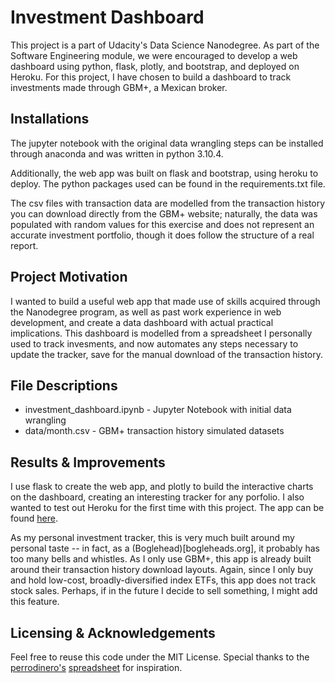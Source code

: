 # Investment Dashboard

This project is a part of Udacity's Data Science Nanodegree. As part of the Software Engineering module, we were encouraged to develop a web dashboard using python, flask, plotly, and bootstrap, and deployed on Heroku. For this project, I have chosen to build a dashboard to track investments made through GBM+, a Mexican broker.

## Installations

The jupyter notebook with the original data wrangling steps can be installed through anaconda and was written in python 3.10.4.

Additionally, the web app was built on flask and bootstrap, using heroku to deploy. The python packages used can be found in the requirements.txt file. 

The csv files with transaction data are modelled from the transaction history you can download directly from the GBM+ website; naturally, the data was populated with random values for this exercise and does not represent an accurate investment portfolio, though it does follow the structure of a real report.

## Project Motivation
I wanted to build a useful web app that made use of skills acquired through the Nanodegree program, as well as past work experience in web development, and create a data dashboard with actual practical implications. This dashboard is modelled from a spreadsheet I personally used to track invesments, and now automates any steps necessary to update the tracker, save for the manual download of the transaction history.

## File Descriptions
- investment_dashboard.ipynb - Jupyter Notebook with initial data wrangling
- data/month.csv - GBM+ transaction history simulated datasets

## Results & Improvements

I use flask to create the web app, and plotly to build the interactive charts on the dashboard, creating an interesting tracker for any porfolio. I also wanted to test out Heroku for the first time with this project. The app can be found [here](http://luiscamarillo.com/investments-dashboard).

As my personal investment tracker, this is very much built around my personal taste -- in fact, as a (Boglehead)[bogleheads.org], it probably has too many bells and whistles. As I only use GBM+, this app is already built around their transaction history download layouts. Again, since I only buy and hold low-cost, broadly-diversified index ETFs, this app does not track stock sales. Perhaps, if in the future I decide to sell something, I might add this feature. 


## Licensing & Acknowledgements
Feel free to reuse this code under the MIT License. Special thanks to the [perrodinero's](perrodinero.blog) [spreadsheet](https://perrodinero.gumroad.com/l/plantilla-para-inversiones) for inspiration.
